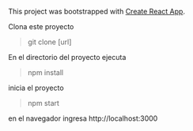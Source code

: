 This project was bootstrapped with [Create React App](https://github.com/facebook/create-react-app).

Clona este proyecto
>git clone [url]

En el directorio del proyecto ejecuta
>npm install

inicia el proyecto
>npm start

en el navegador ingresa
http://localhost:3000

